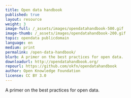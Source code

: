 ```yaml
---
title: Open data handbook
published: true
layout: resource
weight: 3
image-full: /_assets/images/opendatahandbook-500.gif
image-thumb: /_assets/images/opendatahandbook-200.gif
topic: opendata publicdomain
language: en
medium: print
permalink: /open-data-handbook/
blurb: A primer on the best practices for open data.
downloadurl: http://opendatahandbook.org/
repourl: https://github.com/okfn/opendatahandbook
author: Open Knowledge Foundation
license: CC BY 3.0
---
```


<p>A primer on the best practices for open data.</p>
